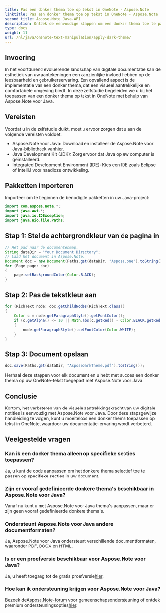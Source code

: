 ```yaml
---
title: Pas een donker thema toe op tekst in OneNote - Aspose.Note
linktitle: Pas een donker thema toe op tekst in OneNote - Aspose.Note
second_title: Aspose.Note Java-API
description: Ontdek de eenvoudige stappen om een donker thema toe te passen op uw OneNote-tekst met Aspose.Note voor Java. Verbeter moeiteloos uw digitale documentatie-ervaring.
type: docs
weight: 11
url: /nl/java/onenote-text-manipulation/apply-dark-theme/
---
```

## Invoering
In het voortdurend evoluerende landschap van digitale documentatie kan de esthetiek van uw aantekeningen een aanzienlijke invloed hebben op de leesbaarheid en gebruikerservaring. Een opvallend aspect is de implementatie van een donker thema, dat een visueel aantrekkelijke en comfortabele omgeving biedt. In deze zelfstudie begeleiden we u bij het toepassen van een donker thema op tekst in OneNote met behulp van Aspose.Note voor Java.
## Vereisten
Voordat u in de zelfstudie duikt, moet u ervoor zorgen dat u aan de volgende vereisten voldoet:
-  Aspose.Note voor Java: Download en installeer de Aspose.Note voor Java-bibliotheek van[hier](https://releases.aspose.com/note/java/).
- Java Development Kit (JDK): Zorg ervoor dat Java op uw computer is geïnstalleerd.
- Integrated Development Environment (IDE): Kies een IDE zoals Eclipse of IntelliJ voor naadloze ontwikkeling.
## Pakketten importeren
Importeer om te beginnen de benodigde pakketten in uw Java-project:
```java
import com.aspose.note.*;
import java.awt.*;
import java.io.IOException;
import java.nio.file.Paths;
```
## Stap 1: Stel de achtergrondkleur van de pagina in
```java
// Het pad naar de documentenmap.
String dataDir = "Your Document Directory";
// Laad het document in Aspose.Note.
Document doc = new Document(Paths.get(dataDir, "Aspose.one").toString());
for (Page page: doc)
{
    page.setBackgroundColor(Color.BLACK);
}
```
## Stap 2: Pas de tekstkleur aan
```java
for (RichText node: doc.getChildNodes(RichText.class))
{
    Color c = node.getParagraphStyle().getFontColor();
    if (c.getAlpha() <= 10 || Math.abs(c.getRed() - Color.BLACK.getRed()) + Math.abs(c.getGreen() - Color.BLACK.getGreen()) + Math.abs(c.getBlue() - Color.BLACK.getBlue()) <= 30)
    {
        node.getParagraphStyle().setFontColor(Color.WHITE);
    }
}
```
## Stap 3: Document opslaan
```java
doc.save(Paths.get(dataDir, "AsposeDarkTheme.pdf").toString());
```
Herhaal deze stappen voor elk document en u hebt met succes een donker thema op uw OneNote-tekst toegepast met Aspose.Note voor Java.
## Conclusie
Kortom, het verbeteren van de visuele aantrekkingskracht van uw digitale notities is eenvoudig met Aspose.Note voor Java. Door deze stapsgewijze handleiding te volgen, kunt u moeiteloos een donker thema toepassen op tekst in OneNote, waardoor uw documentatie-ervaring wordt verbeterd.
## Veelgestelde vragen
### Kan ik een donker thema alleen op specifieke secties toepassen?
Ja, u kunt de code aanpassen om het donkere thema selectief toe te passen op specifieke secties in uw document.
### Zijn er vooraf gedefinieerde donkere thema's beschikbaar in Aspose.Note voor Java?
Vanaf nu kunt u met Aspose.Note voor Java thema's aanpassen, maar er zijn geen vooraf gedefinieerde donkere thema's.
### Ondersteunt Aspose.Note voor Java andere documentformaten?
Ja, Aspose.Note voor Java ondersteunt verschillende documentformaten, waaronder PDF, DOCX en HTML.
### Is er een proefversie beschikbaar voor Aspose.Note voor Java?
 Ja, u heeft toegang tot de gratis proefversie[hier](https://releases.aspose.com/).
### Hoe kan ik ondersteuning krijgen voor Aspose.Note voor Java?
 Bezoek de[Aspose.Note-forum](https://forum.aspose.com/c/note/28) voor gemeenschapsondersteuning of ontdek premium ondersteuningsopties[hier](https://purchase.aspose.com/temporary-license/).